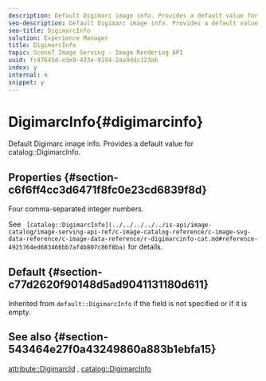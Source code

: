 ```yaml
---
description: Default Digimarc image info. Provides a default value for catalog DigimarcInfo.
seo-description: Default Digimarc image info. Provides a default value for catalog DigimarcInfo.
seo-title: DigimarcInfo
solution: Experience Manager
title: DigimarcInfo
topic: Scene7 Image Serving - Image Rendering API
uuid: fc47645d-e3e9-433e-9194-2aa9ddc123ab
index: y
internal: n
snippet: y
---
```


# DigimarcInfo{#digimarcinfo}

Default Digimarc image info. Provides a default value for catalog::DigimarcInfo.

## Properties {#section-c6f6ff4cc3d6471f8fc0e23cd6839f8d}

Four comma-separated integer numbers.

See ` [catalog::DigimarcInfo](../../../../../is-api/image-catalog/image-serving-api-ref/c-image-catalog-reference/c-image-svg-data-reference/c-image-data-reference/r-digimarcinfo-cat.md#reference-4925764ed683466bb7af4b807c86f8ba)` for details.

## Default {#section-c77d2620f90148d5ad9041131180d611}

Inherited from `default::DigimarcInfo` if the field is not specified or if it is empty.

## See also {#section-543464e27f0a43249860a883b1ebfa15}

[attribute::DigimarcId](../../../../../is-api/image-catalog/image-serving-api-ref/c-image-catalog-reference/c-attributes-reference/r-digimarcid.md#reference-33e3eca7f1874510904e5c8645cecd68) , [catalog::DigimarcInfo](../../../../../is-api/image-catalog/image-serving-api-ref/c-image-catalog-reference/c-image-svg-data-reference/c-image-data-reference/r-digimarcinfo-cat.md#reference-4925764ed683466bb7af4b807c86f8ba) 
